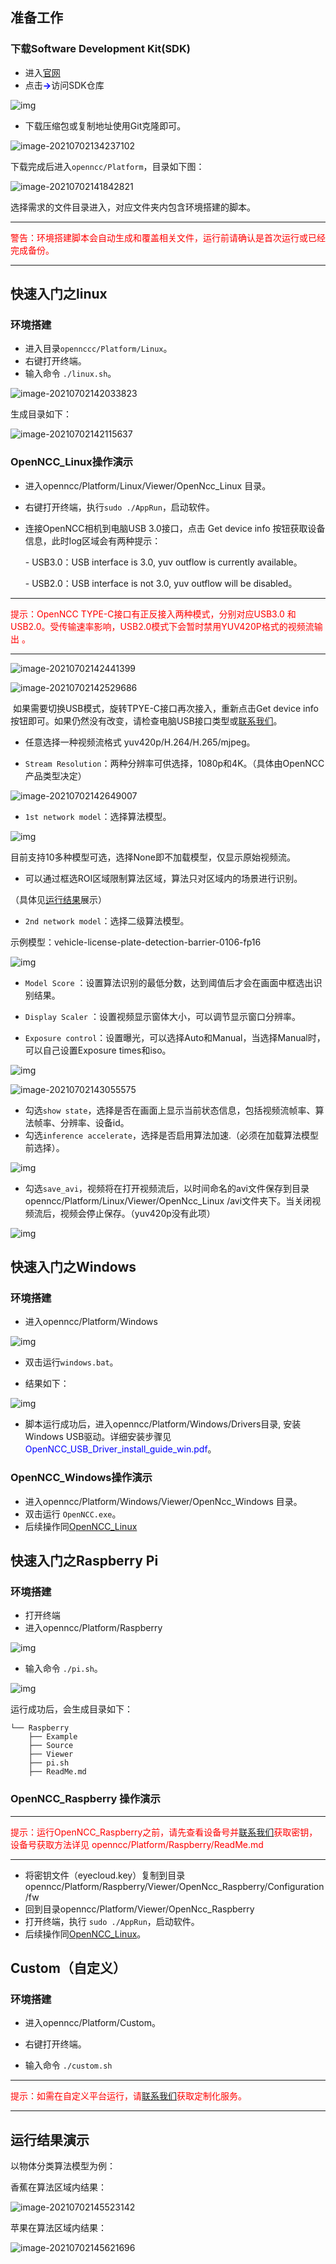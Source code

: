 ## 准备工作 

### 下载Software Development Kit(SDK)

* 进入[官网](https://www.openncc.com.cn/)
* 点击<font color="blue">**→**</font>访问SDK仓库

![img](/openncc/docimg/ch/download.png)

* 下载压缩包或复制地址使用Git克隆即可。

![image-20210702134237102](/openncc/docimg/ch/git.png)



 下载完成后进入`openncc/Platform`，目录如下图：

![image-20210702141842821](/openncc/docimg/ch/mulu.png)

选择需求的文件目录进入，对应文件夹内包含环境搭建的脚本。

------

<font color="red">警告：环境搭建脚本会自动生成和覆盖相关文件，运行前请确认是首次运行或已经完成备份。</font>

------

## 快速入门之linux

### 环境搭建

* 进入目录`opennccc/Platform/Linux`。
* 右键打开终端。
* 输入命令 `./linux.sh`。

![image-20210702142033823](/openncc/docimg/ch/linuxsh.png)

生成目录如下：

![image-20210702142115637](/openncc/docimg/ch/linuxsh_dir.png)

### OpenNCC_Linux操作演示

* 进入openncc/Platform/Linux/Viewer/OpenNcc_Linux 目录。

* 右键打开终端，执行`sudo ./AppRun`，启动软件。

* 连接OpenNCC相机到电脑USB 3.0接口，点击 Get device info 按钮获取设备信息，此时log区域会有两种提示：

  \- USB3.0：USB interface is 3.0, yuv outflow is currently available。

  \- USB2.0：USB interface is not 3.0, yuv outflow will be disabled。

------

<font color="red">提示：OpenNCC TYPE-C接口有正反接入两种模式，分别对应USB3.0 和 USB2.0。受传输速率影响，USB2.0模式下会暂时禁用YUV420P格式的视频流输出 。</font>

------

![image-20210702142441399](/openncc/docimg/ch/linux_view1.png)

![image-20210702142529686](/openncc/docimg/ch/linux_view2.png)

​		如果需要切换USB模式，旋转TPYE-C接口再次接入，重新点击Get device info按钮即可。如果仍然没有改变，请检查电脑USB接口类型或[联系我们](https://www.openncc.com.cn/jszc)。

* 任意选择一种视频流格式 yuv420p/H.264/H.265/mjpeg。 

* `Stream Resolution`：两种分辨率可供选择，1080p和4K。（具体由OpenNCC产品类型决定）

![image-20210702142649007](/openncc/docimg/ch/linux_view3.png)

* `1st network model`：选择算法模型。

![img](/openncc/docimg/ch/linux_view4.png)

目前支持10多种模型可选，选择None即不加载模型，仅显示原始视频流。

* 可以通过框选ROI区域限制算法区域，算法只对区域内的场景进行识别。

（具体见[运行结果](#运行结果演示)展示）

* `2nd network model`：选择二级算法模型。

示例模型：vehicle-license-plate-detection-barrier-0106-fp16

![img](/openncc/docimg/ch/linux_view5.png)

*  `Model Score` ：设置算法识别的最低分数，达到阈值后才会在画面中框选出识别结果。

* `Display Scaler` ：设置视频显示窗体大小，可以调节显示窗口分辨率。
* `Exposure control`：设置曝光，可以选择Auto和Manual，当选择Manual时，可以自己设置Exposure times和iso。

![img](/openncc/docimg/ch/linux_view6.png)

![image-20210702143055575](/openncc/docimg/ch/linux_view7.png)

* 勾选`show state`，选择是否在画面上显示当前状态信息，包括视频流帧率、算法帧率、分辨率、设备id。
* 勾选`inference accelerate`，选择是否启用算法加速.（必须在加载算法模型前选择）。

![img](/openncc/docimg/ch/linux_view8.png)

* 勾选`save_avi`，视频将在打开视频流后，以时间命名的avi文件保存到目录openncc/Platform/Linux/Viewer/OpenNcc_Linux /avi文件夹下。当关闭视频流后，视频会停止保存。（yuv420p没有此项）

![img](/openncc/docimg/ch/linux_view9.png)

## 快速入门之Windows

### 环境搭建

* 进入openncc/Platform/Windows

![img](/openncc/docimg/ch/windows_view1.png)

* 双击运行`windows.bat`。

* 结果如下：

![img](/openncc/docimg/ch/windows_view2.png)

* 脚本运行成功后，进入openncc/Platform/Windows/Drivers目录, 安装Windows USB驱动。详细安装步骤见 <font color="blue">OpenNCC_USB_Driver_install_guide_win.pdf</font>。

### OpenNCC_Windows操作演示

* 进入openncc/Platform/Windows/Viewer/OpenNcc_Windows 目录。
* 双击运行 `OpenNCC.exe`。
* 后续操作同[OpenNCC_Linux](#OpenNCC_Linux操作演示)

## 快速入门之Raspberry Pi

### 环境搭建

* 打开终端
* 进入openncc/Platform/Raspberry

![img](/openncc/docimg/ch/pi_view1.png)

* 输入命令 `./pi.sh`。

![img](/openncc/docimg/ch/pi_view2.png)

运行成功后，会生成目录如下：

```
└── Raspberry
	├── Example
	├── Source
	├── Viewer
	├── pi.sh
	├── ReadMe.md
```

### OpenNCC_Raspberry 操作演示

------

<font color="red">提示：运行OpenNCC_Raspberry之前，请先查看设备号并[联系我们](https://www.openncc.com.cn/jszc)获取密钥，设备号获取方法详见 openncc/Platform/Raspberry/ReadMe.md</font>

------

* 将密钥文件（eyecloud.key）复制到目录openncc/Platform/Raspberry/Viewer/OpenNcc_Raspberry/Configuration/fw
* 回到目录openncc/Platform/Viewer/OpenNcc_Raspberry
* 打开终端，执行 `sudo ./AppRun`，启动软件。
*  后续操作同[OpenNCC_Linux](#OpenNCC_Linux操作演示)。

## Custom（自定义）

### 环境搭建

* 进入openncc/Platform/Custom。
* 右键打开终端。

* 输入命令 `./custom.sh`

------

<font color="red">提示：如需在自定义平台运行，请[联系我们](https://www.openncc.com.cn/jszc)获取定制化服务。</font>

------

## 运行结果演示

以物体分类算法模型为例：

 香蕉在算法区域内结果：

![image-20210702145523142](/openncc/docimg/ch/bannna.png)

苹果在算法区域内结果：

![image-20210702145621696](/openncc/docimg/ch/apple.png)
